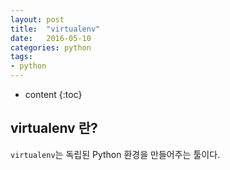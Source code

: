 ```yaml
---
layout: post
title:  "virtualenv"
date:   2016-05-10
categories: python
tags:
- python
---
```


* content
{:toc}

## virtualenv 란?

`virtualenv`는 독립된 Python 환경을 만들어주는 툴이다.

